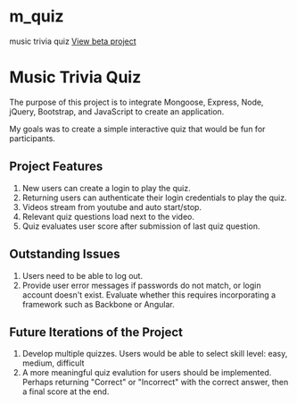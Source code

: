 # m_quiz
music trivia quiz
<a href="https://fathomless-brook-9707.herokuapp.com/login" target="_blank">View beta project</a>
<h1>Music Trivia Quiz</h1>
<p>The purpose of this project is to integrate Mongoose, Express, Node, jQuery, Bootstrap, and JavaScript to create an application.</p>
<p>My goals was to create a simple interactive quiz that would be fun for participants.</p>
<h2>Project Features</h2>
  <ol>
    <li>New users can create a login to play the quiz.</li>
    <li>Returning users can authenticate their login credentials to play the quiz.</li>
    <li>Videos stream from youtube and auto start/stop.</li>
    <li>Relevant quiz questions load next to the video.</li>
    <li>Quiz evaluates user score after submission of last quiz question.</li>
  </ol>
<h2>Outstanding Issues</h2>
<ol>
  <li>Users need to be able to log out.</li>
  <li>Provide user error messages if passwords do not match, or login account doesn't exist. Evaluate whether this requires incorporating a framework such as Backbone or Angular.</li>

</ol>
<h2>Future Iterations of the Project</h2>
<ol>
  <li>Develop multiple quizzes. Users would be able to select skill level: easy, medium, difficult</li>
  <li>A more meaningful quiz evalution for users should be implemented. Perhaps returning "Correct" or "Incorrect" with the correct answer, then a final score at the end.</li>
</ol>
